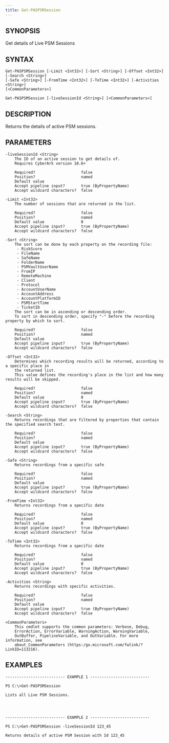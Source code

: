 ```yaml
---
title: Get-PASPSMSession
---
```


## SYNOPSIS

Get details of Live PSM Sessions

## SYNTAX

    Get-PASPSMSession [-Limit <Int32>] [-Sort <String>] [-Offset <Int32>] [-Search <String>]
    [-Safe <String>] [-FromTime <Int32>] [-ToTime <Int32>] [-Activities <String>]
    [<CommonParameters>]

    Get-PASPSMSession [-liveSessionId <String>] [<CommonParameters>]

## DESCRIPTION

Returns the details of active PSM sessions.

## PARAMETERS

    -liveSessionId <String>
        The ID of an active session to get details of.
        Requires CyberArk version 10.6+

        Required?                    false
        Position?                    named
        Default value
        Accept pipeline input?       true (ByPropertyName)
        Accept wildcard characters?  false

    -Limit <Int32>
        The number of sessions that are returned in the list.

        Required?                    false
        Position?                    named
        Default value                0
        Accept pipeline input?       true (ByPropertyName)
        Accept wildcard characters?  false

    -Sort <String>
        The sort can be done by each property on the recording file:
         - RiskScore
         - FileName
         - SafeName
         - FolderName
         - PSMVaultUserName
         - FromIP
         - RemoteMachine
         - Client
         - Protocol
         - AccountUserName
         - AccountAddress
         - AccountPlatformID
         - PSMStartTime
         - TicketID
        The sort can be in ascending or descending order.
        To sort in descending order, specify "-" before the recording property by which to sort.

        Required?                    false
        Position?                    named
        Default value
        Accept pipeline input?       true (ByPropertyName)
        Accept wildcard characters?  false

    -Offset <Int32>
        Determines which recording results will be returned, according to a specific place in
        the returned list.
        This value defines the recording's place in the list and how many results will be skipped.

        Required?                    false
        Position?                    named
        Default value                0
        Accept pipeline input?       true (ByPropertyName)
        Accept wildcard characters?  false

    -Search <String>
        Returns recordings that are filtered by properties that contain the specified search text.

        Required?                    false
        Position?                    named
        Default value
        Accept pipeline input?       true (ByPropertyName)
        Accept wildcard characters?  false

    -Safe <String>
        Returns recordings from a specific safe

        Required?                    false
        Position?                    named
        Default value
        Accept pipeline input?       true (ByPropertyName)
        Accept wildcard characters?  false

    -FromTime <Int32>
        Returns recordings from a specific date

        Required?                    false
        Position?                    named
        Default value                0
        Accept pipeline input?       true (ByPropertyName)
        Accept wildcard characters?  false

    -ToTime <Int32>
        Returns recordings from a specific date

        Required?                    false
        Position?                    named
        Default value                0
        Accept pipeline input?       true (ByPropertyName)
        Accept wildcard characters?  false

    -Activities <String>
        Returns recordings with specific activities.

        Required?                    false
        Position?                    named
        Default value
        Accept pipeline input?       true (ByPropertyName)
        Accept wildcard characters?  false

    <CommonParameters>
        This cmdlet supports the common parameters: Verbose, Debug,
        ErrorAction, ErrorVariable, WarningAction, WarningVariable,
        OutBuffer, PipelineVariable, and OutVariable. For more information, see
        about_CommonParameters (https:/go.microsoft.com/fwlink/?LinkID=113216).

## EXAMPLES

    -------------------------- EXAMPLE 1 --------------------------

    PS C:\>Get-PASPSMSession

    Lists all Live PSM Sessions.




    -------------------------- EXAMPLE 2 --------------------------

    PS C:\>Get-PASPSMSession -liveSessionId 123_45

    Returns details of active PSM Session with Id 123_45
